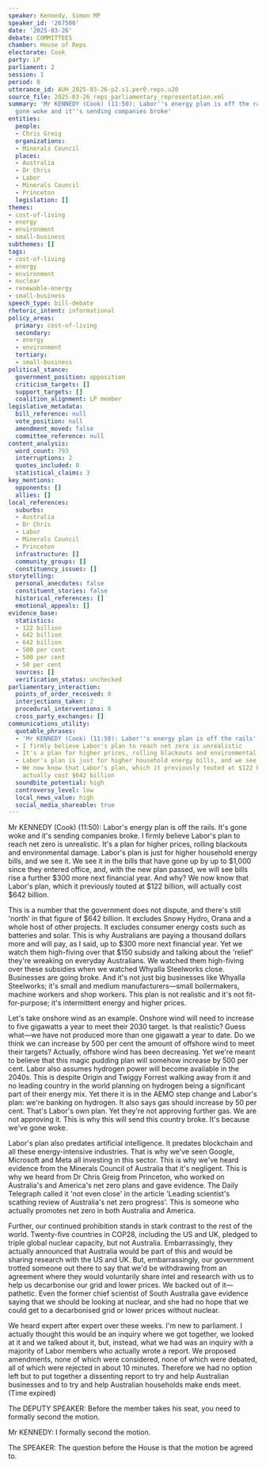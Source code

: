 ```yaml
---
speaker: Kennedy, Simon MP
speaker_id: '267506'
date: '2025-03-26'
debate: COMMITTEES
chamber: House of Reps
electorate: Cook
party: LP
parliament: 2
session: 1
period: 0
utterance_id: AUH_2025-03-26-p2.s1.per0.reps.u20
source_file: 2025-03-26_reps_parliamentary_representation.xml
summary: 'Mr KENNEDY (Cook) (11:50): Labor''s energy plan is off the rails. It''s
  gone woke and it''s sending companies broke'
entities:
  people:
  - Chris Greig
  organizations:
  - Minerals Council
  places:
  - Australia
  - Dr Chris
  - Labor
  - Minerals Council
  - Princeton
  legislation: []
themes:
- cost-of-living
- energy
- environment
- small-business
subthemes: []
tags:
- cost-of-living
- energy
- environment
- nuclear
- renewable-energy
- small-business
speech_type: bill-debate
rhetoric_intent: informational
policy_areas:
  primary: cost-of-living
  secondary:
  - energy
  - environment
  tertiary:
  - small-business
political_stance:
  government_position: opposition
  criticism_targets: []
  support_targets: []
  coalition_alignment: LP member
legislative_metadata:
  bill_reference: null
  vote_position: null
  amendment_moved: false
  committee_reference: null
content_analysis:
  word_count: 793
  interruptions: 2
  quotes_included: 0
  statistical_claims: 3
key_mentions:
  opponents: []
  allies: []
local_references:
  suburbs:
  - Australia
  - Dr Chris
  - Labor
  - Minerals Council
  - Princeton
  infrastructure: []
  community_groups: []
  constituency_issues: []
storytelling:
  personal_anecdotes: false
  constituent_stories: false
  historical_references: []
  emotional_appeals: []
evidence_base:
  statistics:
  - 122 billion
  - 642 billion
  - 642 billion
  - 500 per cent
  - 500 per cent
  - 50 per cent
  sources: []
  verification_status: unchecked
parliamentary_interaction:
  points_of_order_received: 0
  interjections_taken: 2
  procedural_interventions: 0
  cross_party_exchanges: []
communications_utility:
  quotable_phrases:
  - 'Mr KENNEDY (Cook) (11:50): Labor''s energy plan is off the rails'
  - I firmly believe Labor's plan to reach net zero is unrealistic
  - It's a plan for higher prices, rolling blackouts and environmental damage
  - Labor's plan is just for higher household energy bills, and we see it
  - We now know that Labor's plan, which it previously touted at $122 billion, will
    actually cost $642 billion
  soundbite_potential: high
  controversy_level: low
  local_news_value: high
  social_media_shareable: true
---
```


Mr KENNEDY (Cook) (11:50): Labor's energy plan is off the rails. It's gone woke and it's sending companies broke. I firmly believe Labor's plan to reach net zero is unrealistic. It's a plan for higher prices, rolling blackouts and environmental damage. Labor's plan is just for higher household energy bills, and we see it. We see it in the bills that have gone up by up to $1,000 since they entered office, and, with the new plan passed, we will see bills rise a further $300 more next financial year. And why? We now know that Labor's plan, which it previously touted at $122 billion, will actually cost $642 billion.

This is a number that the government does not dispute, and there's still 'north' in that figure of $642 billion. It excludes Snowy Hydro, Orana and a whole host of other projects. It excludes consumer energy costs such as batteries and solar. This is why Australians are paying a thousand dollars more and will pay, as I said, up to $300 more next financial year. Yet we watch them high-fiving over that $150 subsidy and talking about the 'relief' they're wreaking on everyday Australians. We watched them high-fiving over these subsidies when we watched Whyalla Steelworks close. Businesses are going broke. And it's not just big businesses like Whyalla Steelworks; it's small and medium manufacturers—small boilermakers, machine workers and shop workers. This plan is not realistic and it's not fit-for-purpose; it's intermittent energy and higher prices.

Let's take onshore wind as an example. Onshore wind will need to increase to five gigawatts a year to meet their 2030 target. Is that realistic? Guess what—we have not produced more than one gigawatt a year to date. Do we think we can increase by 500 per cent the amount of offshore wind to meet their targets? Actually, offshore wind has been decreasing. Yet we're meant to believe that this magic pudding plan will somehow increase by 500 per cent. Labor also assumes hydrogen power will become available in the 2040s. This is despite Origin and Twiggy Forrest walking away from it and no leading country in the world planning on hydrogen being a significant part of their energy mix. Yet there it is in the AEMO step change and Labor's plan: we're banking on hydrogen. It also says gas should increase by 50 per cent. That's Labor's own plan. Yet they're not approving further gas. We are not approving it. This is why this will send this country broke. It's because we've gone woke.

Labor's plan also predates artificial intelligence. It predates blockchain and all these energy-intensive industries. That is why we've seen Google, Microsoft and Meta all investing in this sector. This is why we've heard evidence from the Minerals Council of Australia that it's negligent. This is why we heard from Dr Chris Greig from Princeton, who worked on Australia's and America's net zero plans and gave evidence. The Daily Telegraph called it 'not even close' in the article 'Leading scientist's scathing review of Australia's net zero progress'. This is someone who actually promotes net zero in both Australia and America.

Further, our continued prohibition stands in stark contrast to the rest of the world. Twenty-five countries in COP28, including the US and UK, pledged to triple global nuclear capacity, but not Australia. Embarrassingly, they actually announced that Australia would be part of this and would be sharing research with the US and UK. But, embarrassingly, our government trotted someone out there to say that we'd be withdrawing from an agreement where they would voluntarily share intel and research with us to help us decarbonise our grid and lower prices. We backed out of it—pathetic. Even the former chief scientist of South Australia gave evidence saying that we should be looking at nuclear, and she had no hope that we could get to a decarbonised grid or lower prices without nuclear.

We heard expert after expert over these weeks. I'm new to parliament. I actually thought this would be an inquiry where we got together, we looked at it and we talked about it, but, instead, what we had was an inquiry with a majority of Labor members who actually wrote a report. We proposed amendments, none of which were considered, none of which were debated, all of which were rejected in about 10 minutes. Therefore we had no option left but to put together a dissenting report to try and help Australian businesses and to try and help Australian households make ends meet. (Time expired)

The DEPUTY SPEAKER: Before the member takes his seat, you need to formally second the motion.

Mr KENNEDY: I formally second the motion.

The SPEAKER: The question before the House is that the motion be agreed to.